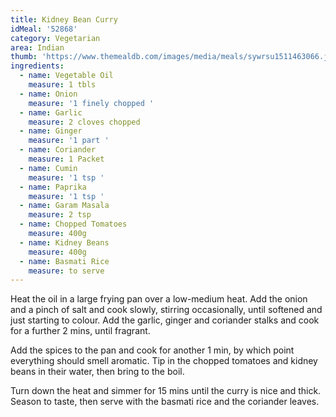 ```yaml
---
title: Kidney Bean Curry
idMeal: '52868'
category: Vegetarian
area: Indian
thumb: 'https://www.themealdb.com/images/media/meals/sywrsu1511463066.jpg'
ingredients:
  - name: Vegetable Oil
    measure: 1 tbls
  - name: Onion
    measure: '1 finely chopped '
  - name: Garlic
    measure: 2 cloves chopped
  - name: Ginger
    measure: '1 part '
  - name: Coriander
    measure: 1 Packet
  - name: Cumin
    measure: '1 tsp '
  - name: Paprika
    measure: '1 tsp '
  - name: Garam Masala
    measure: 2 tsp
  - name: Chopped Tomatoes
    measure: 400g
  - name: Kidney Beans
    measure: 400g
  - name: Basmati Rice
    measure: to serve
---
```

Heat the oil in a large frying pan over a low-medium heat. Add the onion and a pinch of salt and cook slowly, stirring occasionally, until softened and just starting to colour. Add the garlic, ginger and coriander stalks and cook for a further 2 mins, until fragrant.

Add the spices to the pan and cook for another 1 min, by which point everything should smell aromatic. Tip in the chopped tomatoes and kidney beans in their water, then bring to the boil.

Turn down the heat and simmer for 15 mins until the curry is nice and thick. Season to taste, then serve with the basmati rice and the coriander leaves.
